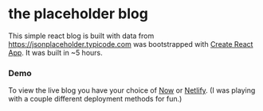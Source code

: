 # the placeholder blog

This simple react blog is built with data from https://jsonplaceholder.typicode.com was bootstrapped with [Create React App](https://github.com/facebook/create-react-app). It was built in ~5 hours.

### Demo

To view the live blog you have your choice of [Now](https://the-placeholder-blog-kuaee5imz.now.sh/) or [Netlify](https://mystifying-ptolemy-e2b4ca.netlify.com/). (I was playing with a couple different deployment methods for fun.)
